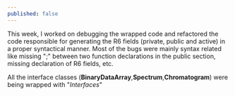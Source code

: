 ```yaml
---
published: false
---
```


This week, I worked on debugging the wrapped code and refactored the code responsible for generating the R6 fields (private, public and active) in a proper syntactical manner. Most of the bugs were mainly syntax related like missing ";" between two function declarations in the public section, missing declaration of R6 fields, etc.

All the interface classes (**BinaryDataArray**,**Spectrum**,**Chromatogram**) were being wrapped with "_Interfaces_" 